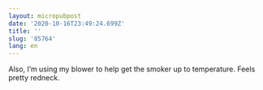 ```yaml
---
layout: micropubpost
date: '2020-10-16T23:49:24.699Z'
title: ''
slug: '85764'
lang: en
---
```

Also, I’m using my blower to help get the smoker up to temperature. Feels pretty redneck. 
